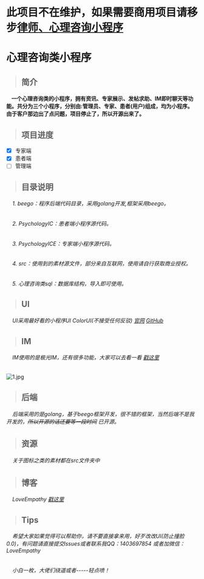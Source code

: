 # 此项目不在维护，如果需要商用项目请移步[律师、心理咨询小程序](https://s.w7.cc/module-22958.html)

# 心理咨询类小程序

> ## 简介
  
  
#### &nbsp;&nbsp;&nbsp;&nbsp;一个心理咨询类的小程序，拥有资讯、专家展示、发帖求助、IM即时聊天等功能。共分为三个小程序，分别由:管理员、专家、患者(用户)组成，均为小程序。由于客户那边出了点问题，项目停止了，所以开源出来了。

> ## 项目进度

- [x] 专家端
- [x] 患者端
- [ ] 管理端

> ## 目录说明

###### &nbsp;&nbsp;&nbsp;&nbsp;1. beego：程序后端代码目录，采用golang开发,框架采用beego。
###### &nbsp;&nbsp;&nbsp;&nbsp;2. PsychologyIC：患者端小程序源代码。
###### &nbsp;&nbsp;&nbsp;&nbsp;3. PsychologyICE：专家端小程序源代码。
###### &nbsp;&nbsp;&nbsp;&nbsp;4. src：使用到的素材源文件，部分来自互联网，使用请自行获取商业授权。
###### &nbsp;&nbsp;&nbsp;&nbsp;5. 心理咨询类sql：数据库结构，导入即可使用。
> ## UI
  
###### &nbsp;&nbsp;&nbsp;&nbsp;UI采用最好看的小程序UI ColorUI(不接受任何反驳) [官网](https://www.color-ui.com/) [GitHub](https://github.com/weilanwl/ColorUI)
  
> ## IM
  
  
###### &nbsp;&nbsp;&nbsp;&nbsp;IM使用的是极光IM，还有很多功能，大家可以去看一看 [戳这里](https://www.jiguang.cn/)
![1.jpg][1]
  
  
> ## 后端
  
  
###### &nbsp;&nbsp;&nbsp;&nbsp;后端采用的是golang，基于beego框架开发，很不错的框架，当然后端不是我开发的，~~所以开源的话还要等一段时间~~ 已开源。
  
  
> ## 资源

###### &nbsp;&nbsp;&nbsp;&nbsp;关于图标之类的素材都在src文件夹中


> ## 博客
  
###### &nbsp;&nbsp;&nbsp;&nbsp;LoveEmpathy [戳这里](https://loveempathy.com)


> ## Tips
  
###### &nbsp;&nbsp;&nbsp;&nbsp;希望大家如果觉得可以帮助你，请不要直接拿来用，好歹改改UI(防止撞脸0.0)，有问题请直接提交lssues或者联系我QQ：1403697854 或者加微信：LoveEmpathy

###### &nbsp;&nbsp;&nbsp;&nbsp;小白一枚，大佬们绕道或者-----轻点喷！
  [1]: https://cdn.w7.cc/images/2020/02/23/5h8fcwBPeu8fvUzejIB9Fl2RERwvskTxLQXHWg8H.png

